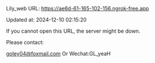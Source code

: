 Lily_web URL: https://ae6d-61-165-102-156.ngrok-free.app

Updated at: 2024-12-10 02:15:20

If you cannot open this URL, the server might be down.

Please contact: 

goley04@foxmail.com Or Wechat:GL_yeaH